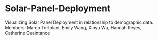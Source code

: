 # Solar-Panel-Deployment
Visualizing Solar Panel Deployment in relationship to demographic data. Members: Marco Tortolani, Emily Wang, Xinyu Wu, Hannah Reyes, Catherine Quaintance
